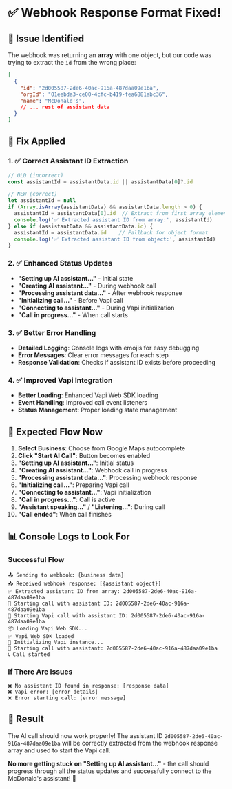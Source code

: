 # ✅ Webhook Response Format Fixed!

## 🎯 **Issue Identified**

The webhook was returning an **array** with one object, but our code was trying to extract the `id` from the wrong place:

```json
[
  {
    "id": "2d005587-2de6-40ac-916a-487daa09e1ba",
    "orgId": "01eebda3-ce00-4cfc-b419-fea6881abc36",
    "name": "McDonald's",
    // ... rest of assistant data
  }
]
```

## 🔧 **Fix Applied**

### **1. ✅ Correct Assistant ID Extraction**
```typescript
// OLD (incorrect)
const assistantId = assistantData.id || assistantData[0]?.id

// NEW (correct)
let assistantId = null
if (Array.isArray(assistantData) && assistantData.length > 0) {
  assistantId = assistantData[0].id  // Extract from first array element
  console.log('✅ Extracted assistant ID from array:', assistantId)
} else if (assistantData && assistantData.id) {
  assistantId = assistantData.id    // Fallback for object format
  console.log('✅ Extracted assistant ID from object:', assistantId)
}
```

### **2. ✅ Enhanced Status Updates**
- **"Setting up AI assistant..."** - Initial state
- **"Creating AI assistant..."** - During webhook call
- **"Processing assistant data..."** - After webhook response
- **"Initializing call..."** - Before Vapi call
- **"Connecting to assistant..."** - During Vapi initialization
- **"Call in progress..."** - When call starts

### **3. ✅ Better Error Handling**
- **Detailed Logging**: Console logs with emojis for easy debugging
- **Error Messages**: Clear error messages for each step
- **Response Validation**: Checks if assistant ID exists before proceeding

### **4. ✅ Improved Vapi Integration**
- **Better Loading**: Enhanced Vapi Web SDK loading
- **Event Handling**: Improved call event listeners
- **Status Management**: Proper loading state management

## 🚀 **Expected Flow Now**

1. **Select Business**: Choose from Google Maps autocomplete
2. **Click "Start AI Call"**: Button becomes enabled
3. **"Setting up AI assistant..."**: Initial status
4. **"Creating AI assistant..."**: Webhook call in progress
5. **"Processing assistant data..."**: Processing webhook response
6. **"Initializing call..."**: Preparing Vapi call
7. **"Connecting to assistant..."**: Vapi initialization
8. **"Call in progress..."**: Call is active
9. **"Assistant speaking..."** / **"Listening..."**: During call
10. **"Call ended"**: When call finishes

## 📊 **Console Logs to Look For**

### **Successful Flow**
```
📤 Sending to webhook: {business data}
📥 Received webhook response: [{assistant object}]
✅ Extracted assistant ID from array: 2d005587-2de6-40ac-916a-487daa09e1ba
🚀 Starting call with assistant ID: 2d005587-2de6-40ac-916a-487daa09e1ba
🎯 Starting Vapi call with assistant ID: 2d005587-2de6-40ac-916a-487daa09e1ba
📦 Loading Vapi Web SDK...
✅ Vapi Web SDK loaded
🔧 Initializing Vapi instance...
🚀 Starting call with assistant: 2d005587-2de6-40ac-916a-487daa09e1ba
📞 Call started
```

### **If There Are Issues**
```
❌ No assistant ID found in response: [response data]
❌ Vapi error: [error details]
❌ Error starting call: [error message]
```

## 🎉 **Result**

The AI call should now work properly! The assistant ID `2d005587-2de6-40ac-916a-487daa09e1ba` will be correctly extracted from the webhook response array and used to start the Vapi call.

**No more getting stuck on "Setting up AI assistant..."** - the call should progress through all the status updates and successfully connect to the McDonald's assistant! 🚀
